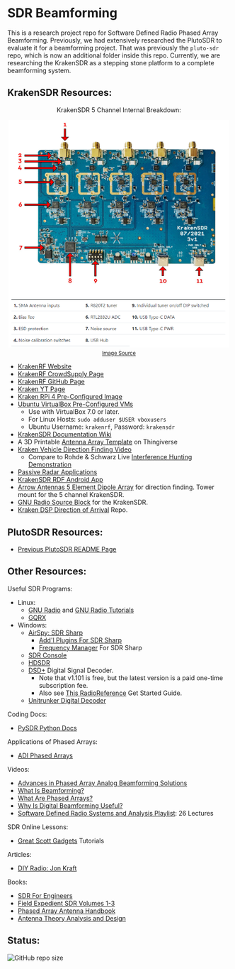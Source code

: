 # SDR Beamforming

This is a research project repo for Software Defined Radio Phased Array Beamforming. Previously, we had extensively researched the PlutoSDR to evaluate it for a beamforming project. That was previously the `pluto-sdr` repo, which is now an additional folder inside this repo. Currently, we are researching the KrakenSDR as a stepping stone platform to a complete beamforming system.

## KrakenSDR Resources:

<div align="center">
    <p>
        KrakenSDR 5 Channel Internal Breakdown:
    </p>
<img src="./KrakenSDR/assets/KrakenSDR-1.png" alt="Pluto SDR" width="500"/><br>

<small>
    <a href="https://github.com/krakenrf/krakensdr_docs/wiki">
        Image Source
    </a>
</small>

</div>

- [KrakenRF Website](https://www.krakenrf.com/)
- [KrakenRF CrowdSupply Page](https://www.crowdsupply.com/krakenrf/krakensdr)
- [KrakenRF GitHub Page](https://github.com/krakenrf)
- [Kraken YT Page](https://www.youtube.com/@thekraken2086)
- [Kraken RPi 4 Pre-Configured Image](https://github.com/krakenrf/krakensdr_doa/releases)
- [Ubuntu VirtualBox Pre-Configured VMs](https://mega.nz/folder/MaFCyAyJ#TCl1uCNVAHkCbnSsrG56bQ)
     - Use with VirtualBox 7.0 or later.
     - For Linux Hosts: `sudo adduser $USER vboxusers`
     - Ubuntu Username: `krakenrf`, Password: `krakensdr`
- [KrakenSDR Documentation Wiki](https://github.com/krakenrf/krakensdr_docs/wiki)
- A 3D Printable [Antenna Array Template](https://www.thingiverse.com/thing:5787042) on Thingiverse
- [Kraken Vehicle Direction Finding Video](https://www.youtube.com/watch?v=OY16y1Rl86g)
    - Compare to Rohde & Schwarz Live [Interference Hunting Demonstration](https://www.youtube.com/watch?v=IIH9OiLGN2g)
- [Passive Radar Applications](http://gbppr.net/kraken/index.html)
- [KrakenSDR RDF Android App](https://play.google.com/store/apps/details?id=com.krakensdr.krakendoa)
- [Arrow Antennas 5 Element Dipole Array](https://www.arrowantennas.com/arrowii/krsdr.html) for direction finding. Tower mount for the 5 channel KrakenSDR.
- [GNU Radio Source Block](https://github.com/krakenrf/gr-krakensdr) for the KrakenSDR.
- [Kraken DSP Direction of Arrival](https://github.com/krakenrf/krakensdr_doa) Repo.

## PlutoSDR Resources:

- [Previous PlutoSDR README Page](./PlutoSDR/README.md)

## Other Resources:

Useful SDR Programs:
- Linux:
     - [GNU Radio](https://wiki.gnuradio.org/index.php/InstallingGR) and [GNU Radio Tutorials](https://wiki.gnuradio.org/index.php?title=Tutorials)
     - [GQRX](https://gqrx.dk/)
- Windows:
     - [AirSpy: SDR Sharp](https://airspy.com/download/) 
         - [Add'l Plugins For SDR Sharp](https://www.rtl-sdr.com/sdrsharp-plugins/)
         - [Frequency Manager](https://www.freqmgrsuite.com/) For SDR Sharp
     - [SDR Console](https://www.sdr-radio.com/)
     - [HDSDR](http://www.hdsdr.de/)
     - [DSD+](https://www.dsdplus.com/) Digital Signal Decoder.
         - Note that v1.101 is free, but the latest version is a paid one-time subscription fee.
         - Also see [This RadioReference](https://forums.radioreference.com/threads/need-beginners-guide-to-dsd-fastlane.463963/) Get Started Guide.
     - [Unitrunker Digital Decoder](http://www.unitrunker.com/) 

Coding Docs:
- [PySDR Python Docs](https://pysdr.org/index.html)

Applications of Phased Arrays: 
- [ADI Phased Arrays](https://www.analog.com/en/applications/markets/aerospace-and-defense-pavilion-home/phased-array-solution.html)

Videos:
- [Advances in Phased Array Analog Beamforming Solutions](https://ez.analog.com/webinar/c/e/182)
- [What Is Beamforming?](https://www.youtube.com/watch?v=VOGjHxlisyo)
- [What Are Phased Arrays?](https://www.youtube.com/watch?v=9WxWun0E-PM)
- [Why Is Digital Beamforming Useful?](https://www.youtube.com/watch?v=Hb6BhqOgmAI)
- [Software Defined Radio Systems and Analysis Playlist](https://www.youtube.com/playlist?list=PLBfTSoOqoRnOTBTLahXBlxaDUNWdZ3FdS): 26 Lectures

SDR Online Lessons:
- [Great Scott Gadgets](https://greatscottgadgets.com/sdr/) Tutorials

Articles: 
- [DIY Radio: Jon Kraft](https://ez.analog.com/tags/DIYRadio)

Books: 
- [SDR For Engineers](https://www.analog.com/en/education/education-library/software-defined-radio-for-engineers.html)
- [Field Expedient SDR Volumes 1-3](https://www.factorialabs.com/fieldxp/)
- [Phased Array Antenna Handbook](http://twanclik.free.fr/electricity/electronic/pdfdone11/Phased.Array.Antenna.Handbook.Artech.House.Publishers.Second.Edition.eBook-kB.pdf)
- [Antenna Theory Analysis and Design](https://cds.cern.ch/record/1416310/files/047166782X_TOC.pdf)

## Status:

![GitHub repo size](https://img.shields.io/github/repo-size/ADolbyB/sdr-beamforming?logo=Github&label=Repo%20Size)